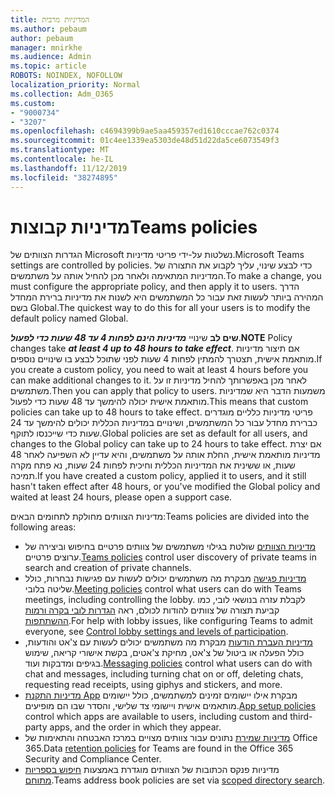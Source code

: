```yaml
---
title: המדיניות מרבית
ms.author: pebaum
author: pebaum
manager: mnirkhe
ms.audience: Admin
ms.topic: article
ROBOTS: NOINDEX, NOFOLLOW
localization_priority: Normal
ms.collection: Adm_O365
ms.custom:
- "9000734"
- "3207"
ms.openlocfilehash: c4694399b9ae5aa459357ed1610cccae762c0374
ms.sourcegitcommit: 01c4ee1339ea5303de48d51d22da5ce6073549f3
ms.translationtype: MT
ms.contentlocale: he-IL
ms.lasthandoff: 11/12/2019
ms.locfileid: "38274895"
---
```

# <a name="teams-policies"></a><span data-ttu-id="fd0f3-102">מדיניות קבוצות</span><span class="sxs-lookup"><span data-stu-id="fd0f3-102">Teams policies</span></span>

<span data-ttu-id="fd0f3-103">הגדרות הצוותים של Microsoft נשלטות על-ידי פריטי מדיניות.</span><span class="sxs-lookup"><span data-stu-id="fd0f3-103">Microsoft Teams settings are controlled by policies.</span></span> <span data-ttu-id="fd0f3-104">כדי לבצע שינוי, עליך לקבוע את התצורה של המדיניות המתאימה ולאחר מכן להחיל אותה על משתמשים.</span><span class="sxs-lookup"><span data-stu-id="fd0f3-104">To make a change, you must configure the appropriate policy, and then apply it to users.</span></span> <span data-ttu-id="fd0f3-105">הדרך המהירה ביותר לעשות זאת עבור כל המשתמשים היא לשנות את מדיניות ברירת המחדל בשם Global.</span><span class="sxs-lookup"><span data-stu-id="fd0f3-105">The quickest way to do this for all your users is to modify the default policy named Global.</span></span> 

<span data-ttu-id="fd0f3-106">**שים לב** שינויי ***מדיניות הינם לפחות 4 עד 48 שעות כדי לפעול***.</span><span class="sxs-lookup"><span data-stu-id="fd0f3-106">**NOTE** Policy changes take ***at least 4 up to 48 hours to take effect***.</span></span> <span data-ttu-id="fd0f3-107">אם תיצור מדיניות מותאמת אישית, תצטרך להמתין לפחות 4 שעות לפני שתוכל לבצע בו שינויים נוספים.</span><span class="sxs-lookup"><span data-stu-id="fd0f3-107">If you create a custom policy, you need to wait at least 4 hours before you can make additional changes to it.</span></span> <span data-ttu-id="fd0f3-108">לאחר מכן באפשרותך להחיל מדיניות זו על משתמשים.</span><span class="sxs-lookup"><span data-stu-id="fd0f3-108">Then you can apply that policy to users.</span></span> <span data-ttu-id="fd0f3-109">משמעות הדבר היא שמדיניות מותאמת אישית יכולה להימשך עד 48 שעות כדי לפעול.</span><span class="sxs-lookup"><span data-stu-id="fd0f3-109">This means that custom policies can take up to 48 hours to take effect.</span></span> <span data-ttu-id="fd0f3-110">פריטי מדיניות כלליים מוגדרים כברירת מחדל עבור כל המשתמשים, ושינויים במדיניות הכללית יכולים להימשך עד 24 שעות כדי שייכנסו לתוקף.</span><span class="sxs-lookup"><span data-stu-id="fd0f3-110">Global policies are set as default for all users, and changes to the Global policy can take up to 24 hours to take effect.</span></span> <span data-ttu-id="fd0f3-111">אם יצרת מדיניות מותאמת אישית, החלת אותה על משתמשים, והיא עדיין לא השפיעה לאחר 48 שעות, או ששינית את המדיניות הכללית וחיכית לפחות 24 שעות, נא פתח מקרה תמיכה.</span><span class="sxs-lookup"><span data-stu-id="fd0f3-111">If you have created a custom policy, applied it to users, and it still hasn't taken effect after 48 hours, or you've modified the Global policy and waited at least 24 hours, please open a support case.</span></span>

<span data-ttu-id="fd0f3-112">מדיניות הצוותים מחולקת לתחומים הבאים:</span><span class="sxs-lookup"><span data-stu-id="fd0f3-112">Teams policies are divided into the following areas:</span></span>

- <span data-ttu-id="fd0f3-113">[מדיניות הצוותים](https://docs.microsoft.com/MicrosoftTeams/teams-policies) שולטת בגילוי משתמשים של צוותים פרטיים בחיפוש וביצירה של ערוצים פרטיים.</span><span class="sxs-lookup"><span data-stu-id="fd0f3-113">[Teams policies](https://docs.microsoft.com/MicrosoftTeams/teams-policies) control user discovery of private teams in search and creation of private channels.</span></span>  
- <span data-ttu-id="fd0f3-114">[מדיניות פגישה](https://docs.microsoft.com/microsoftteams/meeting-policies-in-teams) מבקרת מה משתמשים יכולים לעשות עם פגישות נבחרות, כולל שליטה בלובי.</span><span class="sxs-lookup"><span data-stu-id="fd0f3-114">[Meeting policies](https://docs.microsoft.com/microsoftteams/meeting-policies-in-teams) control what users can do with Teams meetings, including controlling the lobby.</span></span> <span data-ttu-id="fd0f3-115">לקבלת עזרה בנושאי לובי, כמו קביעת תצורה של צוותים להודות לכולם, ראה [הגדרות לובי בקרה ורמות ההשתתפות](https://docs.microsoft.com/en-us/alchemyinsights/bypass-lobby).</span><span class="sxs-lookup"><span data-stu-id="fd0f3-115">For help with lobby issues, like configuring Teams to admit everyone, see [Control lobby settings and levels of participation](https://docs.microsoft.com/en-us/alchemyinsights/bypass-lobby).</span></span>
- <span data-ttu-id="fd0f3-116">[מדיניות העברת הודעות](https://docs.microsoft.com/microsoftteams/messaging-policies-in-teams) מבקרת מה משתמשים יכולים לעשות עם צ'אט והודעות, כולל הפעלה או ביטול של צ'אט, מחיקת צ'אטים, בקשת אישורי קריאה, שימוש בגיפים ומדבקות ועוד.</span><span class="sxs-lookup"><span data-stu-id="fd0f3-116">[Messaging policies](https://docs.microsoft.com/microsoftteams/messaging-policies-in-teams) control what users can do with chat and messages, including turning chat on or off, deleting chats, requesting read receipts, using giphys and stickers, and more.</span></span>
- <span data-ttu-id="fd0f3-117">[מדיניות התקנת App](https://docs.microsoft.com/MicrosoftTeams/teams-app-setup-policies) מבקרת אילו יישומים זמינים למשתמשים, כולל יישומים מותאמים אישית ויישומי צד שלישי, והסדר שבו הם מופיעים.</span><span class="sxs-lookup"><span data-stu-id="fd0f3-117">[App setup policies](https://docs.microsoft.com/MicrosoftTeams/teams-app-setup-policies) control which apps are available to users, including custom and third-party apps, and the order in which they appear.</span></span>  
- <span data-ttu-id="fd0f3-118">[מדיניות שמירת](https://docs.microsoft.com/microsoftteams/retention-policies) נתונים עבור צוותים מצויים במרכז האבטחה והתאימות של Office 365.</span><span class="sxs-lookup"><span data-stu-id="fd0f3-118">Data [retention policies](https://docs.microsoft.com/microsoftteams/retention-policies) for Teams are found in the Office 365 Security and Compliance Center.</span></span>
- <span data-ttu-id="fd0f3-119">מדיניות פנקס הכתובות של הצוותים מוגדרת באמצעות [חיפוש בספריות מתוחם](https://docs.microsoft.com/MicrosoftTeams/teams-scoped-directory-search).</span><span class="sxs-lookup"><span data-stu-id="fd0f3-119">Teams address book policies are set via [scoped directory search](https://docs.microsoft.com/MicrosoftTeams/teams-scoped-directory-search).</span></span>